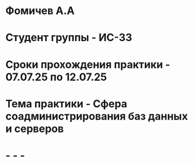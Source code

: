 # Фомичев А.А
#
# Студент группы - ИС-33
#
# Сроки прохождения практики - 07.07.25 по 12.07.25
#
# Тема практики - Сфера соадминистрирования баз данных и серверов
#
# - - - 
